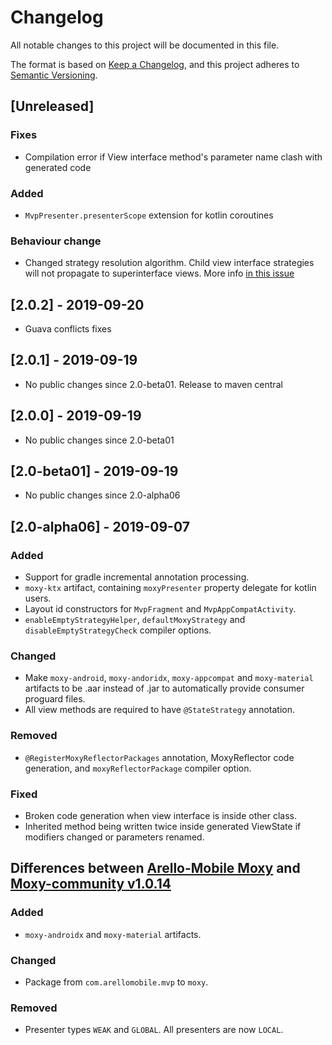 # Changelog
All notable changes to this project will be documented in this file.

The format is based on [Keep a Changelog](https://keepachangelog.com/en/1.0.0/),
and this project adheres to [Semantic Versioning](https://semver.org/spec/v2.0.0.html).


## [Unreleased]
### Fixes
- Compilation error if View interface method's parameter name clash with generated code

### Added
- `MvpPresenter.presenterScope` extension for kotlin coroutines

### Behaviour change
- Changed strategy resolution algorithm. Child view interface strategies will not propagate to superinterface views. More info [in this issue](https://github.com/moxy-community/Moxy/issues/70)


## [2.0.2] - 2019-09-20
- Guava conflicts fixes


## [2.0.1] - 2019-09-19
- No public changes since 2.0-beta01. Release to maven central


## [2.0.0] - 2019-09-19
- No public changes since 2.0-beta01


## [2.0-beta01] - 2019-09-19
- No public changes since 2.0-alpha06


## [2.0-alpha06] - 2019-09-07
### Added
- Support for gradle incremental annotation processing.
- `moxy-ktx` artifact, containing `moxyPresenter` property delegate for kotlin users.
- Layout id constructors for `MvpFragment` and `MvpAppCompatActivity`.
- `enableEmptyStrategyHelper`, `defaultMoxyStrategy` and `disableEmptyStrategyCheck` compiler options.

### Changed
- Make `moxy-android`, `moxy-andoridx`, `moxy-appcompat` and `moxy-material` artifacts to be .aar instead of .jar
to automatically provide consumer proguard files.
- All view methods are required to have `@StateStrategy` annotation.

### Removed
- `@RegisterMoxyReflectorPackages` annotation, MoxyReflector code generation, and `moxyReflectorPackage` compiler option.

### Fixed
- Broken code generation when view interface is inside other class.
- Inherited method being written twice inside generated ViewState if modifiers changed or parameters renamed.


## Differences between [Arello-Mobile Moxy](https://github.com/Arello-Mobile/Moxy) and [Moxy-community v1.0.14](https://github.com/moxy-community/Moxy/tree/1.0.14)
### Added
- `moxy-androidx` and `moxy-material` artifacts.

### Changed
- Package from `com.arellomobile.mvp` to `moxy`.

### Removed
- Presenter types `WEAK` and `GLOBAL`. All presenters are now `LOCAL`.